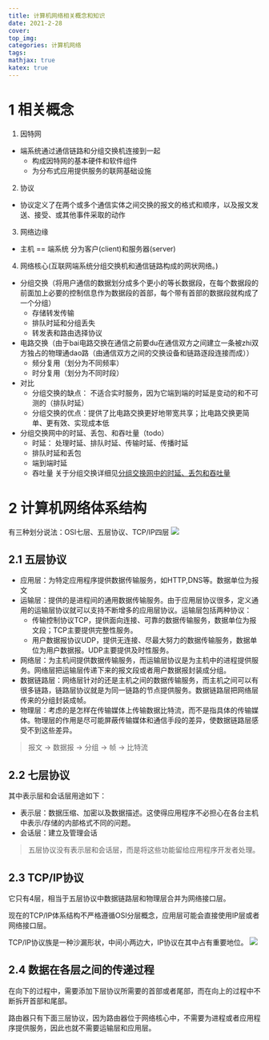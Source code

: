 ```yaml
---
title: 计算机网络相关概念和知识
date: 2021-2-28
cover:
top_img:
categories: 计算机网络
tags: 
mathjax: true
katex: true
---
```

# 1 相关概念
1. 因特网
- 端系统通过通信链路和分组交换机连接到一起
    + 构成因特网的基本硬件和软件组件
    + 为分布式应用提供服务的联网基础设施
2. 协议
- 协议定义了在两个或多个通信实体之间交换的报文的格式和顺序，以及报文发送、接受、或其他事件采取的动作
3. 网络边缘
- 主机 == 端系统 分为客户(client)和服务器(server)
4. 网络核心(互联网端系统分组交换机和通信链路构成的网状网络。)
- 分组交换（将用户通信的数据划分成多个更小的等长数据段，在每个数据段的前面加上必要的控制信息作为数据段的首部，每个带有首部的数据段就构成了一个分组）
    + 存储转发传输
    + 排队时延和分组丢失
    + 转发表和路由选择协议
- 电路交换（由于bai电路交换在通信之前要du在通信双方之间建立一条被zhi双方独占的物理通dao路（由通信双方之间的交换设备和链路逐段连接而成））
    + 频分复用（划分为不同频率）
    + 时分复用（划分为不同时段）
- 对比
    + 分组交换的缺点： 不适合实时服务，因为它端到端的时延是变动的和不可测的（排队时延）
    + 分组交换的优点：提供了比电路交换更好地带宽共享；比电路交换更简单、更有效、实现成本低
- 分组交换网中的时延、丢包、和吞吐量（todo）
    + 时延： 处理时延、排队时延、传输时延、传播时延
    + 排队时延和丢包
    + 端到端时延
    + 吞吐量
关于分组交换详细见[分组交换网中的时延、丢包和吞吐量](https://www.cnblogs.com/summerday152/p/11876748.html)
# 2 计算机网络体系结构

有三种划分说法：OSI七层、五层协议、TCP/IP四层
![](http://note.youdao.com/yws/public/resource/ee0240bc38d981dd714fac885bebb768/xmlnote/7EA633CF44914DF4B472E6EA30B86A96/13138)
## 2.1 五层协议
- 应用层：为特定应用程序提供数据传输服务，如HTTP,DNS等。数据单位为报文
- 运输层：提供的是进程间的通用数据传输服务。由于应用层协议很多，定义通用的运输层协议就可以支持不断增多的应用层协议。运输层包括两种协议：
    + 传输控制协议TCP，提供面向连接、可靠的数据传输服务，数据单位为报文段；TCP主要提供完整性服务。
    + 用户数据报协议UDP，提供无连接、尽最大努力的数据传输服务，数据单位为用户数据报。UDP主要提供及时性服务。
- 网络层：为主机间提供数据传输服务，而运输层协议是为主机中的进程提供服务。网络层把运输层传递下来的报文段或者用户数据报封装成分组。
- 数据链路层：网络层针对的还是主机之间的数据传输服务，而主机之间可以有很多链路，链路层协议就是为同一链路的节点提供服务。数据链路层把网络层传来的分组封装成帧。
- 物理层：考虑的是怎样在传输媒体上传输数据比特流，而不是指具体的传输媒体。物理层的作用是尽可能屏蔽传输媒体和通信手段的差异，使数据链路层感受不到这些差异。
> 报文 -> 数据报 -> 分组 -> 帧 -> 比特流

## 2.2 七层协议

其中表示层和会话层用途如下：
- 表示层：数据压缩、加密以及数据描述。这使得应用程序不必担心在各台主机中表示/存储的内部格式不同的问题。
- 会话层：建立及管理会话
> 五层协议没有表示层和会话层，而是将这些功能留给应用程序开发者处理。

## 2.3 TCP/IP协议
它只有4层，相当于五层协议中数据链路层和物理层合并为网络接口层。

现在的TCP/IP体系结构不严格遵循OSI分层概念，应用层可能会直接使用IP层或者网络接口层。

TCP/IP协议族是一种沙漏形状，中间小两边大，IP协议在其中占有重要地位。
![](http://note.youdao.com/yws/public/resource/ee0240bc38d981dd714fac885bebb768/xmlnote/17578FC0C091412E9113EFBD546F78A2/13165)

## 2.4 数据在各层之间的传递过程
在向下的过程中，需要添加下层协议所需要的首部或者尾部，而在向上的过程中不断拆开首部和尾部。

路由器只有下面三层协议，因为路由器位于网络核心中，不需要为进程或者应用程序提供服务，因此也就不需要运输层和应用层。